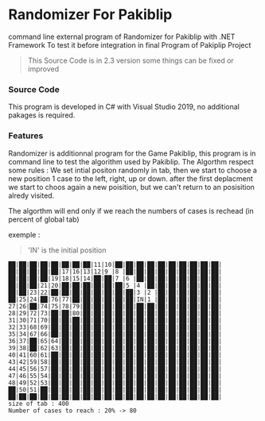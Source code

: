 ﻿# Randomizer For Pakiblip

command line external program of Randomizer for Pakiblip with .NET Framework
To test it before integration in final Program of Pakiplip Project
>This Source Code is in 2.3 version some things can be fixed or improved

### Source Code
This program is developed in C# with Visual Studio 2019, no additional  pakages is required.

### Features
Randomizer is additionnal program for the Game Pakiblip, this program is in command line
to test the algorithm used by Pakiblip.
The Algorthm respect some rules :
We set intial positon randomly in tab, then we start to choose a new position 1 case to the left, right, up or down.
after the first deplacment we start to choos again a new poisition, but we can't return to an posisition alredy
visited.

The algorthm will end only if we reach the numbers of cases is rechead (in percent of global tab)

exemple :
> 'IN' is the initial position
```
██|██|██|██|██|██|██|██|11|10|██|██|██|██|██|██|██|██|██|██|
██|██|██|██|██|17|16|13|12|9 |8 |██|██|██|██|██|██|██|██|██|
██|██|██|██|19|18|15|14|██|██|7 |6 |██|██|██|██|██|██|██|██|
██|██|██|21|20|██|██|██|██|██|██|5 |4 |██|██|██|██|██|██|██|
██|██|23|22|██|██|██|██|██|██|██|██|3 |2 |██|██|██|██|██|██|
██|25|24|██|76|77|██|██|██|██|██|██|IN|1 |██|██|██|██|██|██|
27|26|██|74|75|78|79|██|██|██|██|██|██|██|██|██|██|██|██|██|
28|29|72|73|██|██|80|██|██|██|██|██|██|██|██|██|██|██|██|██|
31|30|71|70|██|██|██|██|██|██|██|██|██|██|██|██|██|██|██|██|
32|33|68|69|██|██|██|██|██|██|██|██|██|██|██|██|██|██|██|██|
35|34|67|66|██|██|██|██|██|██|██|██|██|██|██|██|██|██|██|██|
36|37|██|65|64|██|██|██|██|██|██|██|██|██|██|██|██|██|██|██|
39|38|██|62|63|██|██|██|██|██|██|██|██|██|██|██|██|██|██|██|
40|41|60|61|██|██|██|██|██|██|██|██|██|██|██|██|██|██|██|██|
43|42|59|58|██|██|██|██|██|██|██|██|██|██|██|██|██|██|██|██|
44|45|56|57|██|██|██|██|██|██|██|██|██|██|██|██|██|██|██|██|
47|46|55|54|██|██|██|██|██|██|██|██|██|██|██|██|██|██|██|██|
48|49|52|53|██|██|██|██|██|██|██|██|██|██|██|██|██|██|██|██|
██|50|51|██|██|██|██|██|██|██|██|██|██|██|██|██|██|██|██|██|
██|██|██|██|██|██|██|██|██|██|██|██|██|██|██|██|██|██|██|██|
size of tab : 400
Number of cases to reach : 20% -> 80
```

